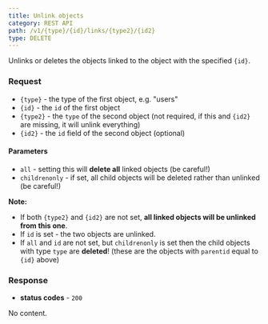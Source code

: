 ```yaml
---
title: Unlink objects
category: REST API
path: /v1/{type}/{id}/links/{type2}/{id2}
type: DELETE
---
```


Unlinks or deletes the objects linked to the object with the specified `{id}`.

### Request

- `{type}` - the type of the first object, e.g. "users"
- `{id}` - the `id` of the first object
- `{type2}` - the `type` of the second object (not required, if this and `{id2}` are missing, it will unlink everything)
- `{id2}` - the `id` field of the second object (optional)

#### Parameters

- `all` - setting this will **delete all** linked objects (be careful!)
- `childrenonly` - if set, all child objects will be deleted rather than unlinked (be careful!)

**Note:**
- If both `{type2}` and `{id2}` are not set, **all linked objects will be unlinked from this one**.
- If `id` is set - the two objects are unlinked.
- If `all` and `id` are not set, but `childrenonly` is set then the child objects with type `type` are **deleted**!
(these are the objects with `parentid` equal to `{id}` above)

### Response

- **status codes** - `200`

No content.